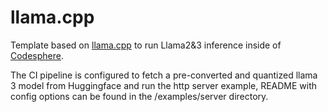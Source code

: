 # llama.cpp

Template based on [llama.cpp](https://github.com/ggerganov/llama.cpp) to run Llama2&3 inference inside of [Codesphere](https://codesphere.com).  

The CI pipeline is configured to fetch a pre-converted and quantized llama 3 model from Huggingface and run the http server example, README with config options can be found in the /examples/server directory. 